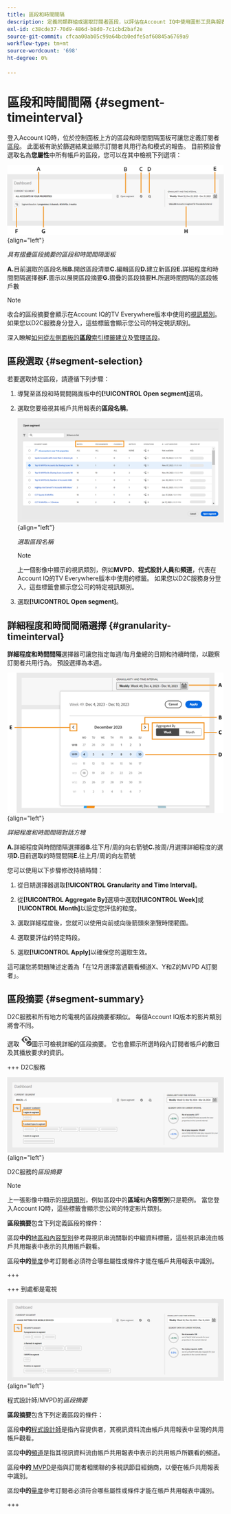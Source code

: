 ```yaml
---
title: 區段和時間間隔
description: 定義同類群組或選取訂閱者區段，以評估在Account IQ中使用圖形工具與報表的頻道檢視器帳戶共用可能性與模式。
exl-id: c38cde37-70d9-486d-b8d0-7c1cbd2baf2e
source-git-commit: cfcaa00ab05c99a64bcb0edfe5af60845a6769a9
workflow-type: tm+mt
source-wordcount: '698'
ht-degree: 0%

---
```



# 區段和時間間隔 {#segment-timeinterval}

登入Account IQ時，位於控制面板上方的區段和時間間隔面板可讓您定義訂閱者[區段](product-concepts.md#segmet-def)。 此面板有助於篩選結果並顯示訂閱者共用行為和模式的報告。 目前預設會選取名為&#x200B;**您屬性**&#x200B;中所有帳戶的區段，您可以在其中檢視下列選項：

![](assets/new-segment-selector-collapsed.png){align="left"}

*具有摺疊區段摘要的區段和時間間隔面板*

**A.**&#x200B;目前選取的區段名稱&#x200B;**B.**&#x200B;開啟區段清單&#x200B;**C.**&#x200B;編輯區段&#x200B;**D.**&#x200B;建立新區段&#x200B;**E.**&#x200B;詳細程度和時間間隔選擇器&#x200B;**F.**&#x200B;圖示以展開區段摘要&#x200B;**G.**&#x200B;摺疊的區段摘要&#x200B;**H.**&#x200B;所選時間間隔的區段帳戶數

>[!NOTE]
>
> 收合的區段摘要會顯示在Account IQ的TV Everywhere版本中使用的[視訊類別](product-concepts.md#video-category-def)。 如果您以D2C服務身分登入，這些標籤會顯示您公司的特定視訊類別。

深入瞭解[如何從左側面板的&#x200B;**區段**&#x200B;索引標籤建立](work-with-segments.md#create-new-segment)及[管理區段](work-with-segments.md#manage-segment)。

## 區段選取 {#segment-selection}

若要選取特定區段，請遵循下列步驟：

1. 導覽至區段和時間間隔面板中的&#x200B;**[!UICONTROL Open segment]**&#x200B;選項。
1. 選取您要檢視其帳戶共用報表的&#x200B;**區段名稱**。

   ![](assets/open-segment.png){align="left"}

   *選取區段名稱*

   >[!NOTE]
   >
   > 上一個影像中顯示的視訊類別，例如&#x200B;**MVPD**、**程式設計人員**&#x200B;和&#x200B;**頻道**，代表在Account IQ的TV Everywhere版本中使用的標籤。 如果您以D2C服務身分登入，這些標籤會顯示您公司的特定視訊類別。

1. 選取&#x200B;**[!UICONTROL Open segment]**。


## 詳細程度和時間間隔選擇 {#granularity-timeinterval}

**詳細程度和時間間隔**&#x200B;選擇器可讓您指定每週/每月彙總的日期和持續時間，以觀察訂閱者共用行為。 預設選擇為本週。

![詳細程度和時間間隔](assets/granularity-timeinterval-weekwise.png){align="left"}

*詳細程度和時間間隔對話方塊*

**A.**&#x200B;詳細程度與時間間隔選擇器&#x200B;**B.**&#x200B;往下月/周的向右箭號&#x200B;**C.**&#x200B;按周/月選擇詳細程度的選項&#x200B;**D.**&#x200B;目前選取的時間間隔&#x200B;**E.**&#x200B;往上月/周的向左箭號

您可以使用以下步驟修改持續時間：

1. 從日期選擇器選取&#x200B;**[!UICONTROL Granularity and Time Interval]**。

1. 從&#x200B;**[!UICONTROL Aggregate By]**&#x200B;選項中選取&#x200B;**[!UICONTROL Week]**&#x200B;或&#x200B;**[!UICONTROL Month]**&#x200B;以設定您評估的粒度。

1. 選取詳細程度後，您就可以使用向前或向後箭頭來瀏覽時間範圍。

1. 選取要評估的特定時段。

1. 選取&#x200B;**[!UICONTROL Apply]**&#x200B;以確保您的選取生效。

這可讓您將問題陳述定義為「在12月選擇當週觀看頻道X、Y和Z的MVPD A訂閱者」。

## 區段摘要 {#segment-summary}

D2C服務和所有地方的電視的區段摘要都類似。 每個Account IQ版本的影片類別將會不同。

選取 <img alt= "展開區段摘要" src="./assets/expand-segment-summary.svg" width="25">圖示可檢視詳細的區段摘要。 它也會顯示所選時段內訂閱者帳戶的數目及其播放要求的資訊。

+++ D2C服務

![](assets/segment-panel-d2c.png){align="left"}

D2C服務的&#x200B;*區段摘要*

>[!NOTE]
>
>上一張影像中顯示的[視訊類別](product-concepts.md#video-category-def)，例如區段中的&#x200B;**區域**&#x200B;和&#x200B;**內容型別**&#x200B;只是範例。 當您登入Account IQ時，這些標籤會顯示您公司的特定影片類別。

**區段摘要**&#x200B;包含下列定義區段的條件：

區段&#x200B;**中的**[&#x200B;地區和內容型別](product-concepts.md#video-category-def)參考與視訊串流關聯的中繼資料標籤，這些視訊串流由帳戶共用報表中表示的共用帳戶觀看。

區段&#x200B;**中的**[&#x200B;量度](product-concepts.md#metric)參考訂閱者必須符合哪些屬性或條件才能在帳戶共用報表中識別。

+++

+++ 到處都是電視

![](assets/segment-panel-programmers-mvpd.png){align="left"}

程式設計師/MVPD的&#x200B;*區段摘要*

**區段摘要**&#x200B;包含下列定義區段的條件：

區段&#x200B;**中的**[&#x200B;程式設計師](product-concepts.md#programmer-def)是指內容提供者，其視訊資料流由帳戶共用報表中呈現的共用帳戶觀看。

區段&#x200B;**中的**[&#x200B;頻道](product-concepts.md#channel-def)是指其視訊資料流由帳戶共用報表中表示的共用帳戶所觀看的頻道。

區段&#x200B;**中的**[ MVPD](product-concepts.md#mvpd-def)是指與訂閱者相關聯的多視訊節目經銷商，以便在帳戶共用報表中識別。

區段&#x200B;**中的**[&#x200B;量度](product-concepts.md#metric)參考訂閱者必須符合哪些屬性或條件才能在帳戶共用報表中識別。

+++
